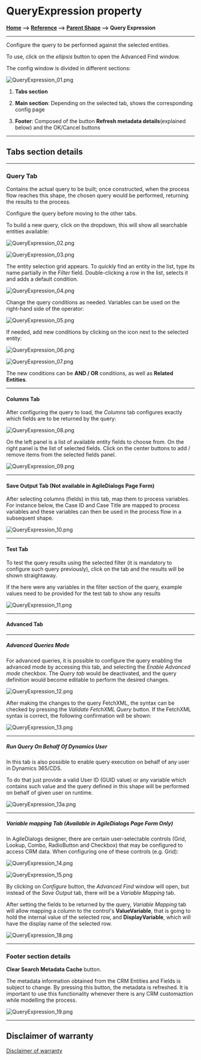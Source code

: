 # QueryExpression property

**[Home](/) --> [Reference](/ref) -->  [Parent Shape](javascript:history.back()) --> Query Expression**

---

Configure the query to be performed against the selected entities.

To use, click on the *ellipsis* button to open the Advanced Find window.

The config window is divided in different sections:

![QueryExpression_01.png](../media/QueryExpression_01.png)

1. **Tabs section**

2. **Main section**: Depending on the selected tab, shows the corresponding config page

3. **Footer**: Composed of the button **Refresh metadata details**(explained below) and the OK/Cancel buttons

---

## Tabs section details

---

### Query Tab

Contains the actual query to be built; once constructed, when the process flow reaches this shape, the chosen query would be performed, returning the results to the process.

Configure the query before moving to the other tabs.

To build a new query, click on the dropdown, this will show all searchable entities available:

![QueryExpression_02.png](../media/QueryExpression_02.png)

![QueryExpression_03.png](../media/QueryExpression_03.png)

The entity selection grid appears. To quickly find an entity in the list, type its name partially in the *Filter* field. Double-clicking a row in the list, selects it and adds a default condition.

![QueryExpression_04.png](../media/QueryExpression_04.png)

Change the query conditions as needed.
Variables can be used on the right-hand side of the operator:

![QueryExpression_05.png](../media/QueryExpression_05.png)

If needed, add new conditions by clicking on the icon next to the selected entity:

![QueryExpression_06.png](../media/QueryExpression_06.png)

![QueryExpression_07.png](../media/QueryExpression_07.png)

The new conditions can be **AND / OR** conditions, as well as **Related Entities**.

---

#### Columns Tab

After configuring the query to load, the *Columns* tab configures exactly which fields are to be returned by the query:

![QueryExpression_08.png](../media/QueryExpression_08.png)

On the left panel is a list of available entity fields to choose from. On the right panel is the list of selected fields. Click on the center buttons to add / remove items from the selected fields panel.

![QueryExpression_09.png](../media/QueryExpression_09.png)

---

#### Save Output Tab (Not available in AgileDialogs Page Form)

After selecting columns (fields) in this tab, map them to process variables. For instance below, the Case ID and Case Title are mapped to process variables and these variables can then be used in the process flow in a subsequent shape.

![QueryExpression_10.png](../media/QueryExpression_10.png)

---

#### Test Tab

To test the query results using the selected filter (it is
mandatory to configure such query previously), click on the tab and the results
will be shown straightaway.

If the here were any variables in the filter section of the query, example values need to be provided for the test tab to show any results

![QueryExpression_11.png](../media/QueryExpression_11.png)

---

#### Advanced Tab

---

##### Advanced Queries Mode

For advanced queries, it is possible to configure the query enabling the advanced mode by accessing this tab, and selecting the *Enable Advanced mode* checkbox. The *Query tab* would be deactivated, and the query definition would become editable to perform the desired changes.

![QueryExpression_12.png](../media/QueryExpression_12.png)

After making the changes to the query FetchXML, the syntax can be checked by pressing the *Validate FetchXML Query* button. If the FetchXML syntax is correct, the following confirmation will be shown:

![QueryExpression_13.png](../media/QueryExpression_13.png)

---

##### Run Query On Behalf Of Dynamics User

In this tab is also possible to enable query execution on behalf of any user in Dynamics 365/CDS.

To do that just provide a valid User ID (GUID value) or any variable which contains such value and the query defined in this shape will be performed on behalf of given user on runtime.

![QueryExpression_13a.png](../media/QueryExpression_13a.png)

---

##### Variable mapping Tab (Available in AgileDialogs Page Form Only)

In AgileDialogs designer, there are certain user-selectable controls (Grid, Lookup, Combo, RadioButton and Checkbox) that may be configured to access CRM data. When configuring one of these controls (e.g. Grid):

![QueryExpression_14.png](../media/QueryExpression_14.png)

![QueryExpression_15.png](../media/QueryExpression_15.png)

By clicking on *Configure* button, the *Advanced Find* window will open, but instead of the *Save Output* tab, there will be a *Variable Mapping* tab.

After setting the fields to be returned by the query, *Variable Mapping* tab will allow mapping a column to the control's **ValueVariable**, that is going to hold the internal value of the selected row, and **DisplayVariable**, which will have the display name of the selected row.

![QueryExpression_18.png](../media/QueryExpression_18.png)

---

### Footer section details

**Clear Search Metadata Cache** button.

The metadata information obtained from the CRM
Entities and Fields is subject to change. By pressing this button, the metadata is refreshed.
It is important to use this functionality whenever there is any CRM customaztion while modelling the process.

![QueryExpression_19.png](../media/QueryExpression_19.png)

---

## Disclaimer of warranty

[Disclaimer of warranty](../../guides/common/DisclaimerOfWarranty.md)

